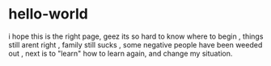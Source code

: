 # hello-world
i hope this is the right page, geez its so hard to know where to begin , things still arent right , family still sucks , some negative people have been weeded out , next is to "learn" how to learn again, and change my situation.
